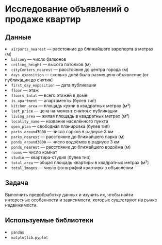 # Исследование объявлений о продаже квартир


## Данные

<li><code>airports_nearest</code> — расстояние до ближайшего аэропорта в метрах (м)</li>
<li><code>balcony</code> — число балконов</li>
<li><code>ceiling_height</code> — высота потолков (м)</li>
<li><code>cityCenters_nearest</code> — расстояние до центра города (м)</li>
<li><code>days_exposition</code> — сколько дней было размещено объявление (от публикации до снятия)</li>
<li><code>first_day_exposition</code> — дата публикации</li>
<li><code>floor</code> — этаж</li>
<li><code>floors_total</code> — всего этажей в доме</li>
<li><code>is_apartment</code> — апартаменты (булев тип)</li>
<li><code>kitchen_area</code> — площадь кухни в квадратных метрах (м²)</li>
<li><code>last_price</code> — цена на момент снятия с публикации</li>
<li><code>living_area</code> — жилая площадь в квадратных метрах (м²)</li>
<li><code>locality_name</code> — название населённого пункта</li>
<li><code>open_plan</code> — свободная планировка (булев тип)</li>
<li><code>parks_around3000</code> — число парков в радиусе 3 км</li>
<li><code>parks_nearest</code> — расстояние до ближайшего парка (м)</li>
<li><code>ponds_around3000</code> — число водоёмов в радиусе 3 км</li>
<li><code>ponds_nearest</code> — расстояние до ближайшего водоёма (м)</li>
<li><code>rooms</code> — число комнат</li>
<li><code>studio</code> — квартира-студия (булев тип)</li>
<li><code>total_area</code> — общая площадь квартиры в квадратных метрах (м²)</li>
<li><code>total_images</code> — число фотографий квартиры в объявлении</li>

## Задача

Выполнить предобработку данных и изучить их, чтобы найти интересные особенности и зависимости, которые существуют на рынке недвижимости.

## Используемые библиотеки
<li><code>pandas</code></li> 
<li><code>matplotlib.pyplot</code></li>

